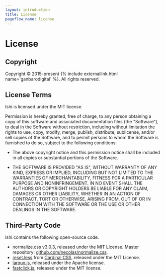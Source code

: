```yaml
---
layout: introduction
title: License
pageflow_name: license
---
```


# License

## Copyright

Copyright &copy; 2015-present {% include externallink.html name='ganbarodigital' %}. All rights reserved.

## License Terms

<p class="leader">Ishi is licensed under the MIT license.</p>

Permission is hereby granted, free of charge, to any person obtaining a copy of this software and associated documentation files (the "Software"), to deal in the Software without restriction, including without limitation the rights to use, copy, modify, merge, publish, distribute, sublicense, and/or sell copies of the Software, and to permit persons to whom the Software is furnished to do so, subject to the following conditions:

* The above copyright notice and this permission notice shall be included in all copies or substantial portions of the Software.

* THE SOFTWARE IS PROVIDED "AS IS", WITHOUT WARRANTY OF ANY KIND, EXPRESS OR IMPLIED, INCLUDING BUT NOT LIMITED TO THE WARRANTIES OF MERCHANTABILITY, FITNESS FOR A PARTICULAR PURPOSE AND NONINFRINGEMENT. IN NO EVENT SHALL THE AUTHORS OR COPYRIGHT HOLDERS BE LIABLE FOR ANY CLAIM, DAMAGES OR OTHER LIABILITY, WHETHER IN AN ACTION OF CONTRACT, TORT OR OTHERWISE, ARISING FROM, OUT OF OR IN CONNECTION WITH THE SOFTWARE OR THE USE OR OTHER DEALINGS IN THE SOFTWARE.

## Third-Party Code

<p class="leader">Ishi contains the following open-source code.</p>

* normalize.css v3.0.3, released under the MIT License. Master repository: [github.com/necolas/normalize.css](https://github.com/necolas/normalize.css).
* [reset.less](https://github.com/cbracco/cardinal/blob/master/base/reset.less) from [Cardinal CSS](https://github.com/cbracco/cardinal), released under the MIT License.
* [laroux.js](https://github.com/larukedi/laroux.js), released under the Apache license.
* [fastclick.js](https://github.com/ftlabs/fastclick), released under the MIT license.